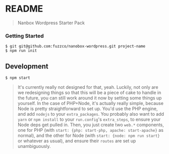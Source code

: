 # README

> Nanbox Wordpress Starter Pack

### Getting Started

```
$ git git@github.com:fuzzco/nanobox-wordpress.git project-name
$ npm run init
```

##  Development

```
$ npm start
```

> It's currently really not designed for that, yeah. Luckily, not only are we redesigning things so that this will be a piece of cake to handle in the future, you can still work around it now by setting some things up yourself. In the case of PHP+Node, it's actually really simple, because Node is pretty straightforward to set up. You'd use the PHP engine, and add `nodejs` to your `extra_packages`. You probably also want to add `yarn` or `npm install` to your `run.config`'s `extra_steps`, to ensure your Node deps get pulled in. Then, you just create two `web.*` components, one for PHP (with `start: {php: start-php, apache: start-apache}` as normal), and the other for Node (with `start: {node: npm run start}` or whatever as usual), and ensure their `routes` are set up unambiguously.